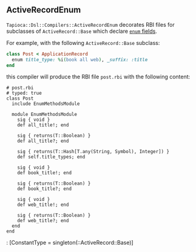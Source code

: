 ## ActiveRecordEnum

`Tapioca::Dsl::Compilers::ActiveRecordEnum` decorates RBI files for subclasses of
`ActiveRecord::Base` which declare [`enum` fields](https://api.rubyonrails.org/classes/ActiveRecord/Enum.html).

For example, with the following `ActiveRecord::Base` subclass:

~~~rb
class Post < ApplicationRecord
  enum title_type: %i(book all web), _suffix: :title
end
~~~

this compiler will produce the RBI file `post.rbi` with the following content:

~~~rbi
# post.rbi
# typed: true
class Post
  include EnumMethodsModule

  module EnumMethodsModule
    sig { void }
    def all_title!; end

    sig { returns(T::Boolean) }
    def all_title?; end

    sig { returns(T::Hash[T.any(String, Symbol), Integer]) }
    def self.title_types; end

    sig { void }
    def book_title!; end

    sig { returns(T::Boolean) }
    def book_title?; end

    sig { void }
    def web_title!; end

    sig { returns(T::Boolean) }
    def web_title?; end
  end
end
~~~
: [ConstantType = singleton(::ActiveRecord::Base)]
